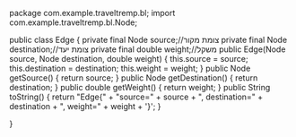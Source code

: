 package com.example.traveltremp.bl;
import com.example.traveltremp.bl.Node;  

public class Edge {
    private final Node source;//צומת מקור
    private final Node destination;//צומת יעד
    private final double weight;//משקל
    public Edge(Node source, Node destination, double weight) {
        this.source = source;
        this.destination = destination;
        this.weight = weight;
    }
    public Node getSource() {
        return source;
    }
    public Node getDestination() {
        return destination;
    }
    public double getWeight() {
        return weight;
    }
    public String toString() {
        return "Edge{" +
                "source=" + source +
                ", destination=" + destination +
                ", weight=" + weight +
                '}';
    }

}

